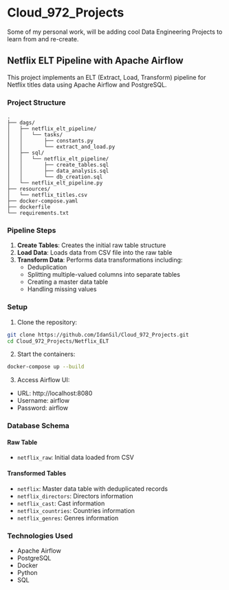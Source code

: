 # Cloud_972_Projects

Some of my personal work, will be adding cool Data Engineering Projects to learn from and re-create.

## Netflix ELT Pipeline with Apache Airflow

This project implements an ELT (Extract, Load, Transform) pipeline for Netflix titles data using Apache Airflow and PostgreSQL.

### Project Structure

```
.
├── dags/
│   ├── netflix_elt_pipeline/
│   │   └── tasks/
│   │       ├── constants.py
│   │       └── extract_and_load.py
│   ├── sql/
│   │   └── netflix_elt_pipeline/
│   │       ├── create_tables.sql
│   │       ├── data_analysis.sql
│   │       └── db_creation.sql
│   └── netflix_elt_pipeline.py
├── resources/
│   └── netflix_titles.csv
├── docker-compose.yaml
├── dockerfile
└── requirements.txt
```

### Pipeline Steps

1. **Create Tables**: Creates the initial raw table structure
2. **Load Data**: Loads data from CSV file into the raw table
3. **Transform Data**: Performs data transformations including:
   - Deduplication
   - Splitting multiple-valued columns into separate tables
   - Creating a master data table
   - Handling missing values

### Setup

1. Clone the repository:
```bash
git clone https://github.com/IdanSil/Cloud_972_Projects.git
cd Cloud_972_Projects/Netflix_ELT
```

2. Start the containers:
```bash
docker-compose up --build
```

3. Access Airflow UI:
- URL: http://localhost:8080
- Username: airflow
- Password: airflow

### Database Schema

#### Raw Table
- `netflix_raw`: Initial data loaded from CSV

#### Transformed Tables
- `netflix`: Master data table with deduplicated records
- `netflix_directors`: Directors information
- `netflix_cast`: Cast information
- `netflix_countries`: Countries information
- `netflix_genres`: Genres information

### Technologies Used

- Apache Airflow
- PostgreSQL
- Docker
- Python
- SQL
